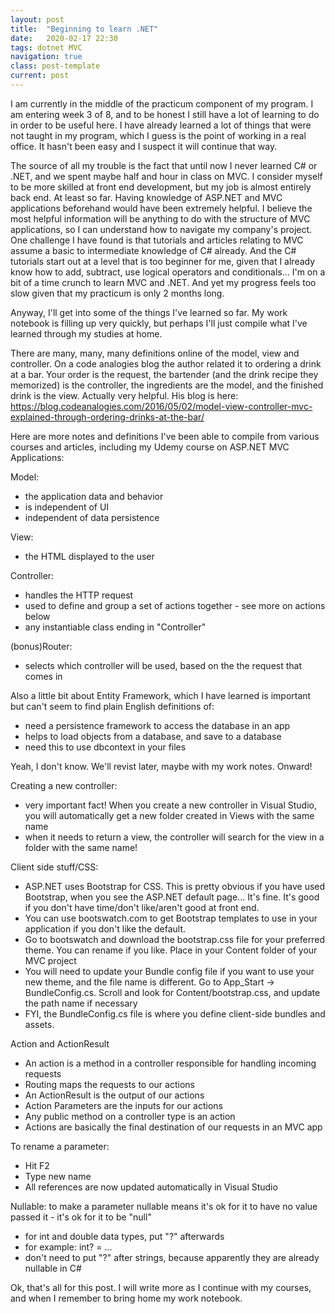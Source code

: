 ```yaml
---
layout: post
title:  "Beginning to learn .NET"
date:   2020-02-17 22:30
tags: dotnet MVC
navigation: true
class: post-template
current: post
---
```


I am currently in the middle of the practicum component of my program. I am entering week 3 of 8, and to be honest I still have a lot of learning to do in order to be useful here.  I have already learned a lot of things that were not taught in my program, which I guess is the point of working in a real office. It hasn't been easy and I suspect it will continue that way.

The source of all my trouble is the fact that until now I never learned C# or .NET, and we spent maybe half and hour in class on MVC.  I consider myself to be more skilled at front end development, but my job is almost entirely back end. At least so far. Having knowledge of ASP.NET and MVC applications beforehand would have been extremely helpful. I believe the most helpful information will be anything to do with the structure of MVC applications, so I can understand how to navigate my company's project. One challenge I have found is that tutorials and articles relating to MVC assume a basic to intermediate knowledge of C# already. And the C# tutorials start out at a level that is too beginner for me, given that I already know how to add, subtract, use logical operators and conditionals... I'm on a bit of a time crunch to learn MVC and .NET. And yet my progress feels too slow given that my practicum is only 2 months long.

Anyway, I'll get into some of the things I've learned so far.  My work notebook is filling up very quickly, but perhaps I'll just compile what I've learned through my studies at home.

There are many, many, many definitions online of the model, view and controller. On a code analogies blog the author related it to ordering a drink at a bar. Your order is the request, the bartender (and the drink recipe they memorized) is the controller, the ingredients are the model, and the finished drink is the view. Actually very helpful. His blog is here: https://blog.codeanalogies.com/2016/05/02/model-view-controller-mvc-explained-through-ordering-drinks-at-the-bar/

Here are more notes and definitions I've been able to compile from various courses and articles, including my Udemy course on ASP.NET MVC Applications:

Model:
- the application data and behavior
- is independent of UI
- independent of data persistence 

View:
- the HTML displayed to the user

Controller:
- handles the HTTP request
- used to define and group a set of actions together - see more on actions below
- any instantiable class ending in "Controller"

(bonus)Router:
- selects which controller will be used, based on the the request that comes in

Also a little bit about Entity Framework, which I have learned is important but can't seem to find plain English definitions of:
- need a persistence framework to access the database in an app
- helps to load objects from a database, and save to a database
- need this to use dbcontext in your files

Yeah, I don't know. We'll revist later, maybe with my work notes. Onward!

Creating a new controller:
- very important fact! When you create a new controller in Visual Studio, you will automatically get a new folder created in Views with the same name
- when it needs to return a view, the controller will search for the view in a folder with the same name!

Client side stuff/CSS:
- ASP.NET uses Bootstrap for CSS.  This is pretty obvious if you have used Bootstrap, when you see the ASP.NET default page... It's fine.  It's good if you don't have time/don't like/aren't good at front end.
- You can use bootswatch.com to get Bootstrap templates to use in your application if you don't like the default.
- Go to bootswatch and download the bootstrap.css file for your preferred theme. You can rename if you like. Place in your Content folder of your MVC project
- You will need to update your Bundle config file if you want to use your new theme, and the file name is different. Go to App_Start -> BundleConfig.cs.  Scroll and look for Content/bootstrap.css, and update the path name if necessary
- FYI, the BundleConfig.cs file is where you define client-side bundles and assets.


Action and ActionResult
- An action is a method in a controller responsible for handling incoming requests
- Routing maps the requests to our actions
- An ActionResult is the output of our actions
- Action Parameters are the inputs for our actions
- Any public method on a controller type is an action
- Actions are basically the final destination of our requests in an MVC app

To rename a parameter:
- Hit F2
- Type new name
- All references are now updated automatically in Visual Studio

Nullable: to make a parameter nullable means it's ok for it to have no value passed it - it's ok for it to be "null"
- for int and double data types, put "?" afterwards
- for example: int? = ...
- don't need to put "?" after strings, because apparently they are already nullable in C#


Ok, that's all for this post. I will write more as I continue with my courses, and when I remember to bring home my work notebook. 


